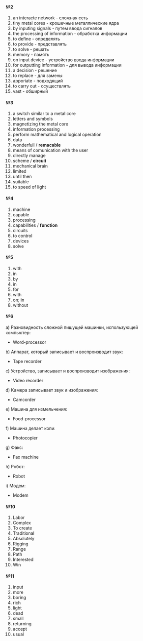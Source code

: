 #### №2

1) an interacte network - сложная сеть
2) tiny metal cores - крошечные металлические ядра
3) by inputing signals - путем ввода сигналов
4) the processing of information - обработка информации
5) to define - определять
6) to provide - представлять
7)  to solve - решать
8) memory - память
9) on input device - устройство ввода информации
10) for outputting information - для вывода информации
11) a decision - решение
12) to replace - для замены
13) apporiate - подходящий
14) to carry out - осуществлять
15) vast - обширный

#### №3

1) a switch similar to a metal core
2) letters and symbols
3) magnetizing the metal core
4) information processing
5) perform mathematical and logical operation
6) data
7) wonderfull / **remacable**
8) means of comunication with the user
9) directly manage
10) scheme / **circuit**
11) mechanical brain
12) limited
13) until then
14) suitable
15) to speed of light

#### №4

1) machine
2) capable
3) processing
4) capabilities / **function**
5) circuits
6) to control
7) devices
8) solve

#### №5

1) with
2) in
3) by
4) in
5) for
6) with
7) on; in
8) without

#### №6

 a) Разновидность сложной пишущей машинки, использующей компьютер:
 - Word-processor

 b) Аппарат, который записывает и воспроизводит звук:
 - Tape recorder
 
 c) Устройство, записывает и воспроизводит изображения:
 - Video recorder
 
 d) Камера записывает звук и изображения:
 - Camcorder

e) Машина для измельчения:
- Food-processor

f) Машина делает копи:
- Photocopier

g) Факс:
- Fax machine

h) Робот:
- Robot

i) Модем:
- Modem

#### №10

1) Labor
2) Complex
3) To create
4) Traditional
5) Absolutely
6) Rigging
7) Range
8) Path
9) Interested
10) Win

#### №11

1) input
2) more
3) boring
4) rich
5) light
6) dead
7) small
8) returning
9) accept
10) usual



